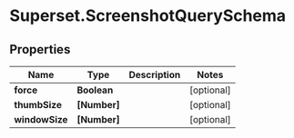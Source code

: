 # Superset.ScreenshotQuerySchema

## Properties
Name | Type | Description | Notes
------------ | ------------- | ------------- | -------------
**force** | **Boolean** |  | [optional] 
**thumbSize** | **[Number]** |  | [optional] 
**windowSize** | **[Number]** |  | [optional] 

